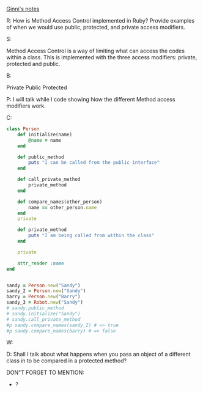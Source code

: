 [Ginni's notes](https://github.com/gcpinckert/rb120_rb129/blob/main/study_guide/example_code/method_access_control.rb)

R: How is Method Access Control implemented in Ruby? Provide examples of when we would use public, protected, and private access modifiers.

S:

Method Access Control is a way of limiting what can access the codes within a class. This is implemented with the three access modifiers: private, protected and public. 

B:

Private
Public
Protected

P: I will talk while I code showing hiow the different Method access modifiers work.

C:
``` Ruby
class Person
	def initialize(name)
		@name = name
	end

	def public_method
		puts "I can be called from the public interface"
	end

	def call_private_method
		private_method
	end

	def compare_names(other_person)
		name == other_person.name
	end
	private 

	def private_method
		puts "I am being called from within the class"
	end

	private

	attr_reader :name
end


sandy = Person.new("Sandy")
sandy_2 = Person.new("Sandy")
barry = Person.new("Barry")
sandy_3 = Robot.new("Sandy")
# sandy.public_method
# sandy.initialize("Sandy")
# sandy.call_private_method
#p sandy.compare_names(sandy_2) # => true
#p sandy.compare_names(barry) # => false

```

W:

D: Shall I talk about what happens when you pass an object of a different class in to be compared in a protected method?

DON"T FORGET TO MENTION:

- ? 
